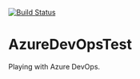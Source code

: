 
[![Build Status](https://dev.azure.com/BetoTech/AzureDevOpsTest/_apis/build/status/grandangelo.AzureDevOpsTest?branchName=develop)](https://dev.azure.com/BetoTech/AzureDevOpsTest/_build/latest?definitionId=3&branchName=develop)

# AzureDevOpsTest

Playing with Azure DevOps.
